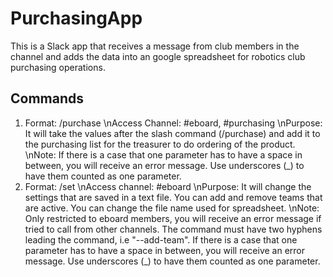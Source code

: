 # PurchasingApp

This is a Slack app that receives a message from club members in the channel and adds the data into an google spreadsheet for robotics club purchasing operations.

## Commands

1. Format: /purchase <team-name> <part-name> <quantity> <price-per-unit> <company> <link>
   \nAccess Channel: #eboard, #purchasing 
   \nPurpose: It will take the values after the slash command (/purchase) and add it to the purchasing list for the treasurer to             do ordering of the product.
   \nNote: If there is a case that one parameter has to have a space in between, you will receive an error message. Use                  underscores (_) to have them counted as one parameter.
2. Format: /set <command> <new-setting>
   \nAccess channel: #eboard
   \nPurpose: It will change the settings that are saved in a text file. You can add and remove teams that are active. You can               change the file name used for spreadsheet.
   \nNote: Only restricted to eboard members, you will receive an error message if tried to call from other channels. The                command must have two hyphens leading the command, i.e "--add-team". If there is a case that one parameter has to              have a space in between, you will receive an error message. Use underscores (_) to have them counted as one parameter.

